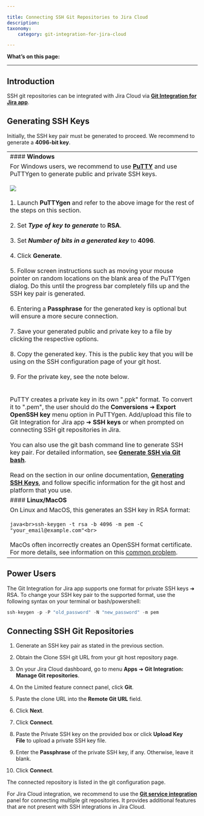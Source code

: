 ```yaml
---

title: Connecting SSH Git Repositories to Jira Cloud
description:
taxonomy:
    category: git-integration-for-jira-cloud

---
```

**What’s on this page:**

* * *

## Introduction

SSH git repositories can be integrated with Jira Cloud via [**Git Integration for Jira app**](https://marketplace.atlassian.com/apps/4984/git-integration-for-jira?hosting=cloud&tab=overview).

## Generating SSH Keys

Initially, the SSH key pair must be generated to proceed. We recommend to generate a **4096-bit key**.

|     |
| --- |
| #### **Windows** |
| For Windows users, we recommend to use [**PuTTY**](https://www.putty.org/) and use PuTTYgen to generate public and private SSH keys.<br><br>![](https://bigbrassband.atlassian.net/wiki/download/thumbnails/864288769/image-20201102-074007.png?version=1&modificationDate=1604302815352&cacheVersion=1&api=v2&width=479&height=471)<br><br>1.  Launch **PuTTYgen** and refer to the above image for the rest of the steps on this section.<br>    <br>2.  Set _**Type of key to generate**_ to **RSA**.<br>    <br>3.  Set _**Number of bits in a generated key**_ to **4096**.<br>    <br>4.  Click **Generate**.<br>    <br>5.  Follow screen instructions such as moving your mouse pointer on random locations on the blank area of the PuTTYgen dialog. Do this until the progress bar completely fills up and the SSH key pair is generated.<br>    <br>6.  Entering a **Passphrase** for the generated key is optional but will ensure a more secure connection.<br>    <br>7.  Save your generated public and private key to a file by clicking the respective options.<br>    <br>8.  Copy the generated key. This is the public key that you will be using on the SSH configuration page of your git host.<br>    <br>9.  For the private key, see the note below.<br>    <br><br>PuTTY creates a private key in its own ".ppk" format. To convert it to ".pem", the user should do the **Conversions** ➜ **Export OpenSSH key** menu option in PuTTYgen. Add/upload this file to Git Integration for Jira app ➜ **SSH keys** or when prompted on connecting SSH git repositories in Jira.<br><br>You can also use the git bash command line to generate SSH key pair. For detailed information, see [**Generate SSH via Git bash**](https://git-scm.com/book/en/v2/Git-on-the-Server-Generating-Your-SSH-Public-Key).<br><br>Read on the section in our online documentation, [**Generating SSH Keys**](https://bigbrassband.com/git-integration-for-jira/documentation/working-with-ssh-keys.html#generate_SSH_keys), and follow specific information for the git host and platform that you use. |
| #### **Linux/MacOS** |
| On Linux and MacOS, this generates an SSH key in RSA format:<br><br>```java<br>ssh-keygen -t rsa -b 4096 -m pem -C "your_email@example.com"<br>```<br><br>MacOs often incorrectly creates an OpenSSH format certificate. For more details, see information on this [common problem](https://serverfault.com/questions/939909/ssh-keygen-does-not-create-rsa-private-key). |

## Power Users

The Git Integration for Jira app supports one format for private SSH keys ➜ RSA. To change your SSH key pair to the supported format, use the following syntax on your terminal or bash/powershell:

```java
ssh-keygen -p -P "old_password" -N "new_password" -m pem
```

## Connecting SSH Git Repositories

1.  Generate an SSH key pair as stated in the previous section.

2.  Obtain the Clone SSH git URL from your git host repository page.

3.  On your Jira Cloud dashboard, go to menu **Apps** ➜ **Git Integration: Manage Git repositories**.

4.  On the Limited feature connect panel, click **Git**.

5.  Paste the clone URL into the **Remote Git URL** field.

6.  Click **Next**.

7.  Click **Connect**.

8.  Paste the Private SSH key on the provided box or click **Upload Key File** to upload a private SSH key file.

9.  Enter the **Passphrase** of the private SSH key, if any. Otherwise, leave it blank.

10.  Click **Connect**.


The connected repository is listed in the git configuration page.

For Jira Cloud integration, we recommend to use the [**Git service integration**](/wiki/spaces/GITCLOUD/pages/1923024112/Using+the+Git+service+integration+wizard) panel for connecting multiple git repositories. It provides additional features that are not present with SSH integrations in Jira Cloud.